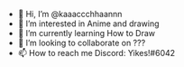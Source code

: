 - 👋 Hi, I’m @kaaaccchhaannn
- 👀 I’m interested in Anime and drawing
- 🌱 I’m currently learning How to Draw 
- 💞️ I’m looking to collaborate on ???
- 📫 How to reach me Discord: Yikes!#6042

<!---
kaaaccchhaannn/kaaaccchhaannn is a ✨ special ✨ repository because its `README.md` (this file) appears on your GitHub profile.
You can click the Preview link to take a look at your changes.
--->
